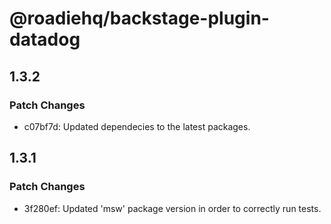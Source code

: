 # @roadiehq/backstage-plugin-datadog

## 1.3.2

### Patch Changes

- c07bf7d: Updated dependecies to the latest packages.

## 1.3.1

### Patch Changes

- 3f280ef: Updated 'msw' package version in order to correctly run tests.
